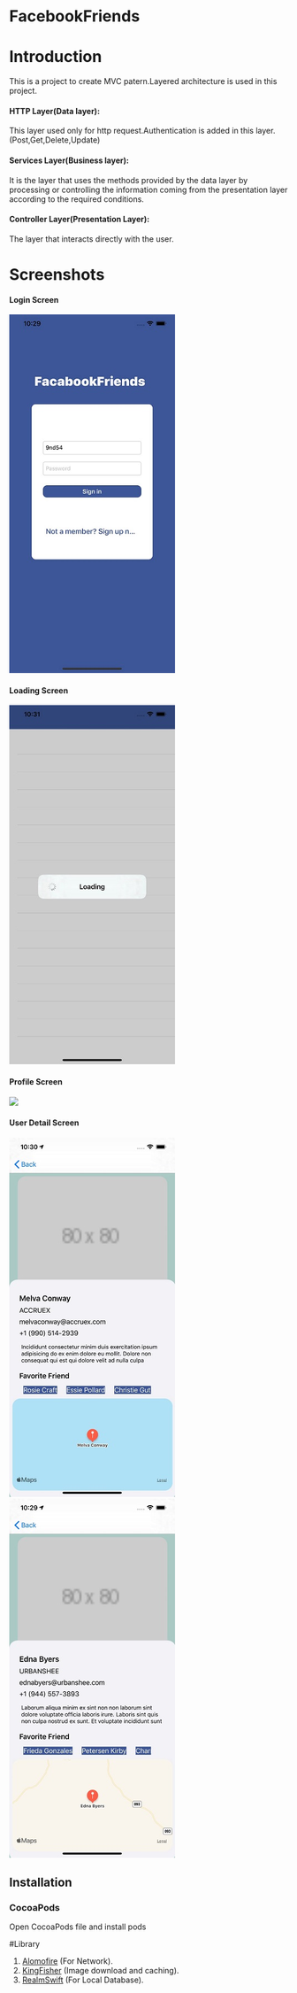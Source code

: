 # FacebookFriends
# Introduction

This is a project  to create MVC patern.Layered architecture is used in this project.

#### HTTP Layer(Data layer):
This  layer used only for  http request.Authentication is added in this layer. (Post,Get,Delete,Update)
#### Services Layer(Business layer):
It is the layer that uses the methods provided by the data layer by processing or controlling the information coming from the presentation layer according to the required conditions.
#### Controller Layer(Presentation Layer):
The layer that interacts directly with the user.
 

# Screenshots

#### Login Screen
![](_screenshots/Login.jpeg)
#### Loading Screen
![](_screenshots/Loading.jpeg)
#### Profile Screen
![](_screeenshots/UserProfile.jpeg)
#### User Detail Screen
![](_screenshots/UserDetail.jpeg)
![](_screenshots/UserDetail1.jpeg)





## Installation

### CocoaPods
 Open  CocoaPods file and  install pods

#Library
1. [Alomofire](https://github.com/Alamofire/Alamofire) (For Network).
2. [KingFisher](https://github.com/onevcat/Kingfisher) (Image download and caching).
3. [RealmSwift](https://realm.io/docs/swift/latest/) (For Local Database).
